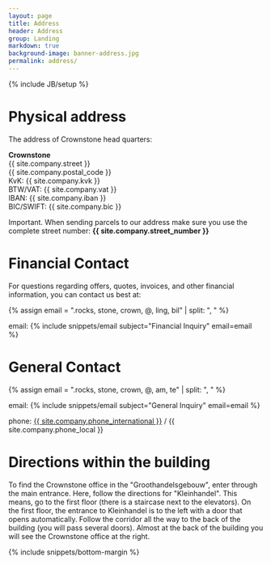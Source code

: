 ```yaml
---
layout: page
title: Address
header: Address
group: Landing
markdown: true
background-image: banner-address.jpg
permalink: address/
---
```

{% include JB/setup %}

# Physical address

The address of Crownstone head quarters:

**Crownstone**
<br>
{{ site.company.street }}
<br>
{{ site.company.postal_code }}
<br>
KvK: {{ site.company.kvk }}
<br>
BTW/VAT: {{ site.company.vat }}
<br>
IBAN: {{ site.company.iban }}
<br>
BIC/SWIFT: {{ site.company.bic }}

Important. When sending parcels to our address make sure you use the complete street number: **{{ site.company.street_number }}**

# Financial Contact

For questions regarding offers, quotes, invoices, and other financial information, you can contact us best at:

{% assign email = ".rocks, stone, crown, @, ling, bil" | split: ", "  %}
<div class="email"><i class='el el-envelope'></i> email: {% include snippets/email subject="Financial Inquiry" email=email %}</div>


# General Contact

{% assign email = ".rocks, stone, crown, @, am, te" | split: ", "  %}
<div class="email"><i class='el el-envelope'></i> email: {% include snippets/email subject="General Inquiry" email=email %}</div>

<i class='el el-phone'></i> 
phone: 
<a href="tel:{{ site.company.phone_international }}">{{ site.company.phone_international }}</a> / {{ site.company.phone_local }}

# Directions within the building

To find the Crownstone office in the "Groothandelsgebouw", enter through the main entrance. Here, follow the 
directions for "Kleinhandel". This means, go to the first floor (there is a staircase next to the elevators).
On the first floor, the entrance to Kleinhandel is to the left with a door that opens automatically. Follow the
corridor all the way to the back of the building (you will pass several doors). Almost at the back of the building
you will see the Crownstone office at the right.

{% include snippets/bottom-margin %}
